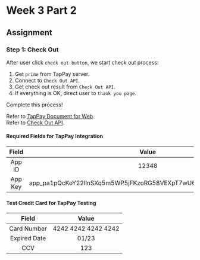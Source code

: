 # Week 3 Part 2

## Assignment

### Step 1: Check Out

After user click `check out button`, we start check out process:

1. Get `prime` from TapPay server.
2. Connect to `Check Out API`.
3. Get check out result from `Check Out API`.
4. If everything is OK, direct user to `thank you page`.

Complete this process!

Refer to [TapPay Document for Web](https://docs.tappaysdk.com/tutorial/zh/web/front.html#front).  
Refer to [Check Out API](https://github.com/AppWorks-School/Front-End-Class-2018-Summer/blob/master/RESTful.md#check-out).

#### Required Fields for TapPay Integration

| Field | Value |
| :---: | :---: |
| App ID | 12348 |
| App Key | app_pa1pQcKoY22IlnSXq5m5WP5jFKzoRG58VEXpT7wU62ud7mMbDOGzCYIlzzLF |

#### Test Credit Card for TapPay Testing

| Field | Value |
| :---: | :---: |
| Card Number | 4242 4242 4242 4242 |
| Expired Date | 01/23 |
| CCV | 123 |

